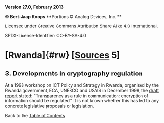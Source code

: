 **Version 27.0, February 2013**

**© Bert-Jaap Koops**
**Portions © Analog Devices, Inc. **  

Licensed under Creative Commons Attribution Share Alike 4.0 International.

SPDX-License-Identifier: CC-BY-SA-4.0

# [Rwanda]{#rw} \[[Sources](../sources.md) 5\]

## 3. Developments in cryptography regulation  
At a 1998 workshop on ICT Policy and Strategy in Rwanda, organised by
the Rwanda government, ECA, UNESCO and USAIS in December 1998, the
[draft
report](http://www.uneca.org/aisi/nici/country_profiles/rwanda/Rwanpap1.htm)
stated: \"Transparency as a rule in communication: encryption of
information should be regulated.\" It is not known whether this has led
to any concrete legislative proposals or legislation.

Back to the [Table of Contents](index.md)
